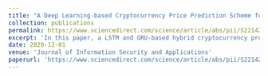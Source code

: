 ```yaml
---
title: "A Deep Learning-based Cryptocurrency Price Prediction Scheme for Financial Institutions"
collection: publications
permalink: https://www.sciencedirect.com/science/article/abs/pii/S2214212620307535
excerpt: 'In this paper, a LSTM and GRU-based hybrid cryptocurrency prediction scheme is proposed, which focuses on two cryptocurrencies, namely Litecoin and Monero. The results depict that the proposed scheme predicts the prices with high accuracy, revealing that the scheme can be applied in various cryptocurrencies price predictions.'
date: 2020-12-01
venue: 'Journal of Information Security and Applications'
paperurl: 'https://www.sciencedirect.com/science/article/abs/pii/S2214212620307535'
---
```

